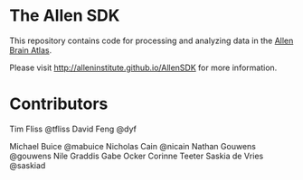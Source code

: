 # The Allen SDK

This repository contains code for processing and analyzing data
in the [Allen Brain Atlas](http://brain-map.org/).

Please visit http://alleninstitute.github.io/AllenSDK for more information.

# Contributors

Tim Fliss @tfliss
David Feng @dyf

Michael Buice @mabuice
Nicholas Cain @nicain
Nathan Gouwens @gouwens
Nile Graddis
Gabe Ocker
Corinne Teeter
Saskia de Vries @saskiad


